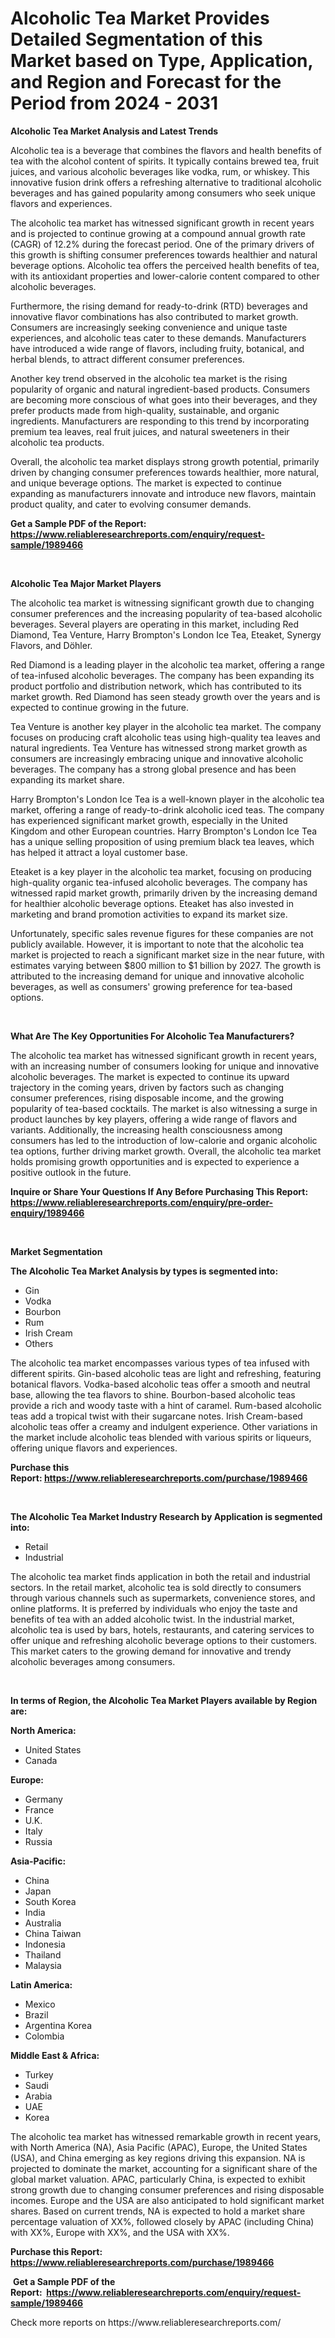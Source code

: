 <p><h1>Alcoholic Tea Market Provides Detailed Segmentation of this Market based on Type, Application, and Region and Forecast for the Period from 2024 - 2031</h1></p><p><strong>Alcoholic Tea Market Analysis and Latest Trends</strong></p>
<p><p>Alcoholic tea is a beverage that combines the flavors and health benefits of tea with the alcohol content of spirits. It typically contains brewed tea, fruit juices, and various alcoholic beverages like vodka, rum, or whiskey. This innovative fusion drink offers a refreshing alternative to traditional alcoholic beverages and has gained popularity among consumers who seek unique flavors and experiences.</p><p>The alcoholic tea market has witnessed significant growth in recent years and is projected to continue growing at a compound annual growth rate (CAGR) of 12.2% during the forecast period. One of the primary drivers of this growth is shifting consumer preferences towards healthier and natural beverage options. Alcoholic tea offers the perceived health benefits of tea, with its antioxidant properties and lower-calorie content compared to other alcoholic beverages.</p><p>Furthermore, the rising demand for ready-to-drink (RTD) beverages and innovative flavor combinations has also contributed to market growth. Consumers are increasingly seeking convenience and unique taste experiences, and alcoholic teas cater to these demands. Manufacturers have introduced a wide range of flavors, including fruity, botanical, and herbal blends, to attract different consumer preferences.</p><p>Another key trend observed in the alcoholic tea market is the rising popularity of organic and natural ingredient-based products. Consumers are becoming more conscious of what goes into their beverages, and they prefer products made from high-quality, sustainable, and organic ingredients. Manufacturers are responding to this trend by incorporating premium tea leaves, real fruit juices, and natural sweeteners in their alcoholic tea products.</p><p>Overall, the alcoholic tea market displays strong growth potential, primarily driven by changing consumer preferences towards healthier, more natural, and unique beverage options. The market is expected to continue expanding as manufacturers innovate and introduce new flavors, maintain product quality, and cater to evolving consumer demands.</p></p>
<p><strong>Get a Sample PDF of the Report:&nbsp; <a href="https://www.reliableresearchreports.com/enquiry/request-sample/1989466">https://www.reliableresearchreports.com/enquiry/request-sample/1989466</a></strong></p>
<p>&nbsp;</p>
<p><strong>Alcoholic Tea Major Market Players</strong></p>
<p><p>The alcoholic tea market is witnessing significant growth due to changing consumer preferences and the increasing popularity of tea-based alcoholic beverages. Several players are operating in this market, including Red Diamond, Tea Venture, Harry Brompton's London Ice Tea, Eteaket, Synergy Flavors, and Döhler. </p><p>Red Diamond is a leading player in the alcoholic tea market, offering a range of tea-infused alcoholic beverages. The company has been expanding its product portfolio and distribution network, which has contributed to its market growth. Red Diamond has seen steady growth over the years and is expected to continue growing in the future.</p><p>Tea Venture is another key player in the alcoholic tea market. The company focuses on producing craft alcoholic teas using high-quality tea leaves and natural ingredients. Tea Venture has witnessed strong market growth as consumers are increasingly embracing unique and innovative alcoholic beverages. The company has a strong global presence and has been expanding its market share.</p><p>Harry Brompton's London Ice Tea is a well-known player in the alcoholic tea market, offering a range of ready-to-drink alcoholic iced teas. The company has experienced significant market growth, especially in the United Kingdom and other European countries. Harry Brompton's London Ice Tea has a unique selling proposition of using premium black tea leaves, which has helped it attract a loyal customer base.</p><p>Eteaket is a key player in the alcoholic tea market, focusing on producing high-quality organic tea-infused alcoholic beverages. The company has witnessed rapid market growth, primarily driven by the increasing demand for healthier alcoholic beverage options. Eteaket has also invested in marketing and brand promotion activities to expand its market size.</p><p>Unfortunately, specific sales revenue figures for these companies are not publicly available. However, it is important to note that the alcoholic tea market is projected to reach a significant market size in the near future, with estimates varying between $800 million to $1 billion by 2027. The growth is attributed to the increasing demand for unique and innovative alcoholic beverages, as well as consumers' growing preference for tea-based options.</p></p>
<p>&nbsp;</p>
<p><strong>What Are The Key Opportunities For Alcoholic Tea Manufacturers?</strong></p>
<p><p>The alcoholic tea market has witnessed significant growth in recent years, with an increasing number of consumers looking for unique and innovative alcoholic beverages. The market is expected to continue its upward trajectory in the coming years, driven by factors such as changing consumer preferences, rising disposable income, and the growing popularity of tea-based cocktails. The market is also witnessing a surge in product launches by key players, offering a wide range of flavors and variants. Additionally, the increasing health consciousness among consumers has led to the introduction of low-calorie and organic alcoholic tea options, further driving market growth. Overall, the alcoholic tea market holds promising growth opportunities and is expected to experience a positive outlook in the future.</p></p>
<p><strong>Inquire or Share Your Questions If Any Before Purchasing This Report: <a href="https://www.reliableresearchreports.com/enquiry/pre-order-enquiry/1989466">https://www.reliableresearchreports.com/enquiry/pre-order-enquiry/1989466</a></strong></p>
<p>&nbsp;</p>
<p><strong>Market Segmentation</strong></p>
<p><strong>The Alcoholic Tea Market Analysis by types is segmented into:</strong></p>
<p><ul><li>Gin</li><li>Vodka</li><li>Bourbon</li><li>Rum</li><li>Irish Cream</li><li>Others</li></ul></p>
<p><p>The alcoholic tea market encompasses various types of tea infused with different spirits. Gin-based alcoholic teas are light and refreshing, featuring botanical flavors. Vodka-based alcoholic teas offer a smooth and neutral base, allowing the tea flavors to shine. Bourbon-based alcoholic teas provide a rich and woody taste with a hint of caramel. Rum-based alcoholic teas add a tropical twist with their sugarcane notes. Irish Cream-based alcoholic teas offer a creamy and indulgent experience. Other variations in the market include alcoholic teas blended with various spirits or liqueurs, offering unique flavors and experiences.</p></p>
<p><strong>Purchase this Report:&nbsp;<a href="https://www.reliableresearchreports.com/purchase/1989466">https://www.reliableresearchreports.com/purchase/1989466</a></strong></p>
<p>&nbsp;</p>
<p><strong>The Alcoholic Tea Market Industry Research by Application is segmented into:</strong></p>
<p><ul><li>Retail</li><li>Industrial</li></ul></p>
<p><p>The alcoholic tea market finds application in both the retail and industrial sectors. In the retail market, alcoholic tea is sold directly to consumers through various channels such as supermarkets, convenience stores, and online platforms. It is preferred by individuals who enjoy the taste and benefits of tea with an added alcoholic twist. In the industrial market, alcoholic tea is used by bars, hotels, restaurants, and catering services to offer unique and refreshing alcoholic beverage options to their customers. This market caters to the growing demand for innovative and trendy alcoholic beverages among consumers.</p></p>
<p>&nbsp;</p>
<p><strong>In terms of Region, the Alcoholic Tea Market Players available by Region are:</strong></p>
<p>
    <p> <strong> North America: </strong>
        <ul>
            <li>United States</li>
            <li>Canada</li>
        </ul>
        </p> 
    <p> <strong> Europe: </strong>
        <ul>
            <li>Germany</li>
            <li>France</li>
            <li>U.K.</li>
            <li>Italy</li>
            <li>Russia</li>
        </ul>
        </p> 
    <p> <strong> Asia-Pacific: </strong>
        <ul>
            <li>China</li>
            <li>Japan</li>
            <li>South Korea</li>
            <li>India</li>
            <li>Australia</li>
            <li>China Taiwan</li>
            <li>Indonesia</li>
            <li>Thailand</li>
            <li>Malaysia</li>
        </ul>
        </p> 
    <p> <strong> Latin America: </strong>
        <ul>
            <li>Mexico</li>
            <li>Brazil</li>
            <li>Argentina Korea</li>
            <li>Colombia</li>
        </ul>
        </p> 
    <p> <strong> Middle East & Africa: </strong>
        <ul>
            <li>Turkey</li>
            <li>Saudi</li>
            <li>Arabia</li>
            <li>UAE</li>
            <li>Korea</li>
        </ul>
    </p>
    </p>
<p><p>The alcoholic tea market has witnessed remarkable growth in recent years, with North America (NA), Asia Pacific (APAC), Europe, the United States (USA), and China emerging as key regions driving this expansion. NA is projected to dominate the market, accounting for a significant share of the global market valuation. APAC, particularly China, is expected to exhibit strong growth due to changing consumer preferences and rising disposable incomes. Europe and the USA are also anticipated to hold significant market shares. Based on current trends, NA is expected to hold a market share percentage valuation of XX%, followed closely by APAC (including China) with XX%, Europe with XX%, and the USA with XX%.</p></p>
<p><strong>Purchase this Report: <a href="https://www.reliableresearchreports.com/purchase/1989466">https://www.reliableresearchreports.com/purchase/1989466</a></strong></p>
<p>&nbsp;<strong>Get a Sample PDF of the Report:&nbsp;&nbsp;<a href="https://www.reliableresearchreports.com/enquiry/request-sample/1989466">https://www.reliableresearchreports.com/enquiry/request-sample/1989466</a></strong></p>
<p><strong></strong></p>
<p>Check more reports on https://www.reliableresearchreports.com/</p>